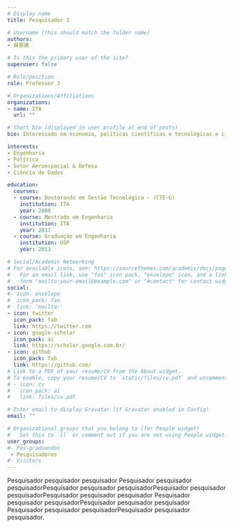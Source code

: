 ```yaml
---
# Display name
title: Pesquisador 3

# Username (this should match the folder name)
authors:
- 吳恩達

# Is this the primary user of the site?
superuser: false

# Role/position
role: Professor 3

# Organizations/Affiliations
organizations:
- name: ITA
  url: ""

# Short bio (displayed in user profile at end of posts)
bio: Interessado em economia, políticas científicas e tecnológicas e ciência de dados.

interests:
- Engenharia
- Política
- Setor Aeroespacial & Defesa
- Ciência de Dados

education:
  courses:
  - course: Doutorando em Gestão Tecnológica - (CTE-G)
    institution: ITA
    year: 2000
  - course: Mestrado em Engenharia
    institution: ITA
    year: 2017
  - course: Graduação em Engenharia
    institution: USP
    year: 2013

# Social/Academic Networking
# For available icons, see: https://sourcethemes.com/academic/docs/page-builder/#icons
#   For an email link, use "fas" icon pack, "envelope" icon, and a link in the
#   form "mailto:your-email@example.com" or "#contact" for contact widget.
social:
#- icon: envelope
#  icon_pack: fas
#  link: 'mailto:'
- icon: twitter
  icon_pack: fab
  link: https://twitter.com
- icon: google-scholar
  icon_pack: ai
  link: https://scholar.google.com.br/
- icon: github
  icon_pack: fab
  link: https://github.com/
# Link to a PDF of your resume/CV from the About widget.
# To enable, copy your resume/CV to `static/files/cv.pdf` and uncomment the lines below.
# - icon: cv
#   icon_pack: ai
#   link: files/cv.pdf

# Enter email to display Gravatar (if Gravatar enabled in Config)
email: ""

# Organizational groups that you belong to (for People widget)
#   Set this to `[]` or comment out if you are not using People widget.
user_groups:
#- Pós-graduandos
 - Pesquisadores
#- Visitors
---
```


Pesquisador pesquisador pesquisador Pesquisador pesquisador pesquisadorPesquisador pesquisador pesquisadorPesquisador pesquisador pesquisadorPesquisador pesquisador pesquisador Pesquisador pesquisador pesquisadorPesquisador pesquisador pesquisador Pesquisador pesquisador pesquisadorPesquisador pesquisador pesquisador.
